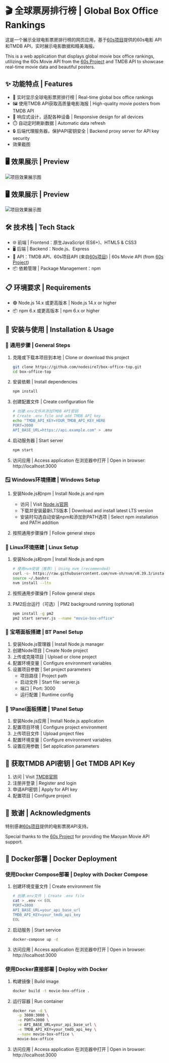 # 🎬 全球票房排行榜 | Global Box Office Rankings

这是一个展示全球电影票房排行榜的网页应用，基于[60s项目](https://github.com/vikiboss/60s)提供的60s电影 API和TMDB API，实时展示电影数据和精美海报。

This is a web application that displays global movie box office rankings, utilizing the 60s Movie API from the [60s Project](https://github.com/vikiboss/60s) and TMDB API to showcase real-time movie data and beautiful posters.

## ✨ 功能特点 | Features

- 🔄 实时显示全球电影票房排行榜 | Real-time global box office rankings
- 🖼️ 使用TMDB API获取高质量电影海报 | High-quality movie posters from TMDB API
- 📱 响应式设计，适配各种设备 | Responsive design for all devices
- ⏱️ 自动定时刷新数据 | Automatic data refresh
- 🔒 后端代理服务器，保护API密钥安全 | Backend proxy server for API key security
- 效果截图

## 🖥️ 效果展示 | Preview

![项目效果展示图](B697233D7B158F786516BDFDD5DBC112.png)

## 🖥️ 效果展示 | Preview

![项目效果展示图](B697233D7B158F786516BDFDD5DBC112.png)

## 🛠️ 技术栈 | Tech Stack

- 🌐 前端 | Frontend：原生JavaScript (ES6+)、HTML5 & CSS3
- 🖥️ 后端 | Backend：Node.js、Express
- 🔌 API：TMDB API、60s项目API (来自[60s项目](https://github.com/vikiboss/60s)) | 60s Movie API (from [60s Project](https://github.com/vikiboss/60s))
- 📦 依赖管理 | Package Management：npm

## 📋 环境要求 | Requirements

- 🟢 Node.js 14.x 或更高版本 | Node.js 14.x or higher
- 📦 npm 6.x 或更高版本 | npm 6.x or higher

## 🚀 安装与使用 | Installation & Usage

### 📝 通用步骤 | General Steps

1. 克隆或下载本项目到本地 | Clone or download this project
   ```bash
   git clone https://github.com/nodesire7/box-office-top.git
   cd box-office-top
   ```

2. 安装依赖 | Install dependencies
   ```bash
   npm install
   ```

3. 创建配置文件 | Create configuration file
   ```bash
   # 创建.env文件并添加TMDB API密钥
   # Create .env file and add TMDB API key
   echo "TMDB_API_KEY=YOUR_TMDB_API_KEY_HERE
   PORT=3000
   API_BASE_URL=https://api.example.com" > .env
   ```

4. 启动服务器 | Start server
   ```bash
   npm start
   ```

5. 访问应用 | Access application
   在浏览器中打开 | Open in browser: http://localhost:3000

### 🪟 Windows环境搭建 | Windows Setup

1. 安装Node.js和npm | Install Node.js and npm
   - 访问 | Visit [Node.js官网](https://nodejs.org/)
   - 下载并安装最新LTS版本 | Download and install latest LTS version
   - 安装时勾选自动安装npm和添加到PATH选项 | Select npm installation and PATH addition

2. 按照通用步骤操作 | Follow general steps

### 🐧 Linux环境搭建 | Linux Setup

1. 安装Node.js和npm | Install Node.js and npm
   ```bash
   # 使用nvm安装（推荐）| Using nvm (recommended)
   curl -o- https://raw.githubusercontent.com/nvm-sh/nvm/v0.39.3/install.sh | bash
   source ~/.bashrc
   nvm install --lts
   ```

2. 按照通用步骤操作 | Follow general steps

3. PM2后台运行（可选）| PM2 background running (optional)
   ```bash
   npm install -g pm2
   pm2 start server.js --name "movie-box-office"
   ```

### 🔧 宝塔面板搭建 | BT Panel Setup

1. 安装Node.js管理器 | Install Node.js manager
2. 创建Node项目 | Create Node project
3. 上传或克隆项目 | Upload or clone project
4. 配置环境变量 | Configure environment variables
5. 设置项目参数 | Set project parameters
   - 项目路径 | Project path
   - 启动文件 | Start file: server.js
   - 端口 | Port: 3000
   - 运行配置 | Runtime config

### 🎯 1Panel面板搭建 | 1Panel Setup

1. 安装Node.js应用 | Install Node.js application
2. 配置项目环境 | Configure project environment
3. 上传项目文件 | Upload project files
4. 配置环境变量 | Configure environment variables
5. 设置应用参数 | Set application parameters

## 🔑 获取TMDB API密钥 | Get TMDB API Key

1. 访问 | Visit [TMDB官网](https://www.themoviedb.org/)
2. 注册并登录 | Register and login
3. 申请API密钥 | Apply for API key
4. 配置项目 | Configure project

## 🙏 致谢 | Acknowledgments

特别感谢[60s项目](https://github.com/vikiboss/60s)提供的电影票房API支持。

Special thanks to the [60s Project](https://github.com/vikiboss/60s) for providing the Maoyan Movie API support.

## 🐳 Docker部署 | Docker Deployment

### 使用Docker Compose部署 | Deploy with Docker Compose

1. 创建环境变量文件 | Create environment file
   ```bash
   # 创建.env文件 | Create .env file
   cat > .env << EOL
   PORT=3000
   API_BASE_URL=your_api_base_url
   TMDB_API_KEY=your_tmdb_api_key
   EOL
   ```

2. 启动服务 | Start service
   ```bash
   docker-compose up -d
   ```

3. 访问应用 | Access application
   在浏览器中打开 | Open in browser: http://localhost:3000

### 使用Docker直接部署 | Deploy with Docker

1. 构建镜像 | Build image
   ```bash
   docker build -t movie-box-office .
   ```

2. 运行容器 | Run container
   ```bash
   docker run -d \
     -p 3000:3000 \
     -e PORT=3000 \
     -e API_BASE_URL=your_api_base_url \
     -e TMDB_API_KEY=your_tmdb_api_key \
     --name movie-box-office \
     movie-box-office
   ```

3. 访问应用 | Access application
   在浏览器中打开 | Open in browser: http://localhost:3000
